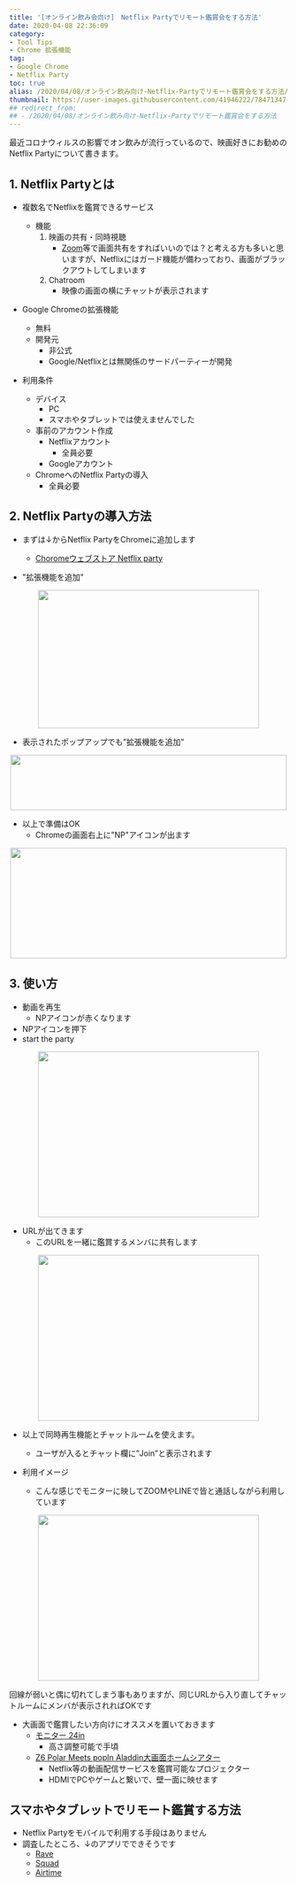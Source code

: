 ```yaml
---
title: '[オンライン飲み会向け]　Netflix Partyでリモート鑑賞会をする方法'
date: 2020-04-08 22:36:09
category: 
- Tool Tips
- Chrome 拡張機能
tag: 
- Google Chrome
- Netflix Party
toc: true
alias: /2020/04/08/オンライン飲み向け-Netflix-Partyでリモート鑑賞会をする方法/
thumbnail: https://user-images.githubusercontent.com/41946222/78471347-9c8e5100-776b-11ea-9d38-d498b762a3b3.png
## redirect_from:
## - /2020/04/08/オンライン飲み向け-Netflix-Partyでリモート鑑賞会をする方法
---
```


最近コロナウィルスの影響でオン飲みが流行っているので、映画好きにお勧めのNetflix Partyについて書きます。

<!-- toc -->

## 1. Netflix Partyとは

- 複数名でNetflixを鑑賞できるサービス
    - 機能
        1. 映画の共有・同時視聴
            - [Zoom](https://zoom.us/jp-jp/meetings.html)等で画面共有をすればいいのでは？と考える方も多いと思いますが、Netflixにはガード機能が備わっており、画面がブラックアウトしてしまいます
        2. Chatroom
            - 映像の画面の横にチャットが表示されます

- Google Chromeの拡張機能
    - 無料
    - 開発元
        - 非公式
        - Google/Netflixとは無関係のサードパーティーが開発

- 利用条件
    - デバイス
        - PC
        - スマホやタブレットでは使えませんでした
    - 事前のアカウント作成
        - Netflixアカウント
            - 全員必要
        - Googleアカウント
    - ChromeへのNetflix Partyの導入
        - 全員必要

## 2. Netflix Partyの導入方法
- まずは↓からNetflix PartyをChromeに追加します
    - [Choromeウェブストア Netflix party](https://chrome.google.com/webstore/detail/netflix-party/oocalimimngaihdkbihfgmpkcpnmlaoa?hl=ja)

- "拡張機能を追加"

<div style="text-align:center;">
<img src="https://user-images.githubusercontent.com/41946222/78471347-9c8e5100-776b-11ea-9d38-d498b762a3b3.png" height="250px" width="400px">
</div>

- 表示されたポップアップでも”拡張機能を追加”

<div style="text-align:center;">
<img src="https://user-images.githubusercontent.com/41946222/78471407-0f97c780-776c-11ea-972b-939a097014ea.png" height="100px" width="500px">  
</div>

  
- 以上で準備はOK
    - Chromeの画面右上に"NP"アイコンが出ます
  
<div style="text-align:center;">
<img src="https://user-images.githubusercontent.com/41946222/78471548-08bd8480-776d-11ea-98b6-455502dc5600.png" height="200px" width="500px">
</div>

## 3. 使い方

- 動画を再生
    - NPアイコンが赤くなります
- NPアイコンを押下
- start the party

<div style="text-align:center;">
<img src="https://user-images.githubusercontent.com/41946222/78471645-d06a7600-776d-11ea-8c07-f368f8d177a1.png" height="300px" width="400px">
</div>

- URLが出てきます
    - このURLを一緒に鑑賞するメンバに共有します

<div style="text-align:center;">
<img src="https://user-images.githubusercontent.com/41946222/78471660-f1cb6200-776d-11ea-935d-c7400c356052.png" height="300px" width="400px">
</div>

- 以上で同時再生機能とチャットルームを使えます。  
    - ユーザが入るとチャット欄に”Join”と表示されます

- 利用イメージ
    - こんな感じでモニターに映してZOOMやLINEで皆と通話しながら利用しています
<div style="text-align:center;">
<img src="https://user-images.githubusercontent.com/41946222/78789272-dff4f380-79e7-11ea-9b02-46cf4b40cb8e.png" height="300px" width="400px">
</div>

回線が弱いと偶に切れてしまう事もありますが、同じURLから入り直してチャットルームにメンバが表示されればOKです

- 大画面で鑑賞したい方向けにオススメを置いておきます
    - [モニター 24in](https://amzn.to/3bF4XYy)
        - 高さ調整可能で手頃
    - [Z6 Polar Meets popIn Aladdin大画面ホームシアター](https://amzn.to/2yIArhY)
        - Netflix等の動画配信サービスを鑑賞可能なプロジェクター
        - HDMIでPCやゲームと繋いで、壁一面に映せます

## スマホやタブレットでリモート鑑賞する方法
- Netflix Partyをモバイルで利用する手段はありません
- 調査したところ、↓のアプリでできそうです
    - [Rave](https://rave.io/)
    - [Squad](https://squadapp.io/)
    - [Airtime](https://airtime.com/)
